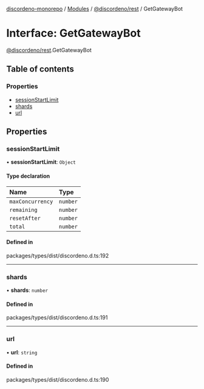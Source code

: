 [discordeno-monorepo](../README.md) / [Modules](../modules.md) / [@discordeno/rest](../modules/discordeno_rest.md) / GetGatewayBot

# Interface: GetGatewayBot

[@discordeno/rest](../modules/discordeno_rest.md).GetGatewayBot

## Table of contents

### Properties

- [sessionStartLimit](discordeno_rest.GetGatewayBot.md#sessionstartlimit)
- [shards](discordeno_rest.GetGatewayBot.md#shards)
- [url](discordeno_rest.GetGatewayBot.md#url)

## Properties

### sessionStartLimit

• **sessionStartLimit**: `Object`

#### Type declaration

| Name             | Type     |
| :--------------- | :------- |
| `maxConcurrency` | `number` |
| `remaining`      | `number` |
| `resetAfter`     | `number` |
| `total`          | `number` |

#### Defined in

packages/types/dist/discordeno.d.ts:192

---

### shards

• **shards**: `number`

#### Defined in

packages/types/dist/discordeno.d.ts:191

---

### url

• **url**: `string`

#### Defined in

packages/types/dist/discordeno.d.ts:190
